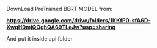 DownLoad PreTrained BERT MODEL from:

**https://drive.google.com/drive/folders/1KKfP0-sfA6D-XwqH0mjQOghQA69TLeJw?usp=sharing**

And put it inside api folder

